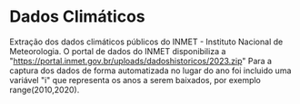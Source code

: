 # Dados Climáticos
Extração dos dados climáticos públicos do INMET - Instituto Nacional de Meteorologia.
O portal de dados do INMET disponibiliza a "https://portal.inmet.gov.br/uploads/dadoshistoricos/2023.zip"
Para a captura dos dados de forma automatizada no lugar do ano foi incluido uma variável "i" que representa os anos a serem baixados, por exemplo range(2010,2020).

